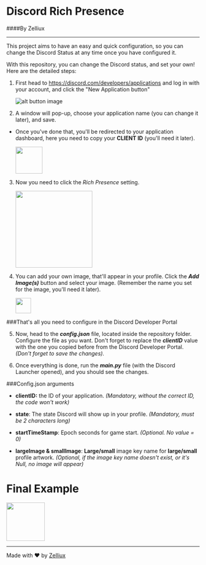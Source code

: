# Discord Rich Presence
####By Zelliux

---
This project aims to have an easy and quick configuration, 
so you can change the Discord Status at any time once you have configured it.

With this repository, you can change the Discord status, and set your own!
Here are the detailed steps:

1) First head to https://discord.com/developers/applications and log in with your account, 
and click the "New Application button"

    ![alt button image](https://i.imgur.com/jANJ5US.png)


2) A window will pop-up, choose your application name (you can change it later), and save.
  

- Once you've done that, you'll be redirected to your application dashboard, 
  here you need to copy your **CLIENT ID** (you'll need it later).
  
    <img src="https://i.ibb.co/Y3smwcL/Capture.png" height="70" />


3) Now you need to click the *Rich Presence* setting.
  
    <img src="https://i.ibb.co/xzNGpVN/Capture.png" height="200" />


4) You can add your own image, that'll appear in your profile. Click the ***Add Image(s)*** button
and select your image. (Remember the name you set for the image, you'll need it later).

    <img src="https://i.ibb.co/3rpFZVg/Capture.png" height="40" />

###That's all you need to configure in the Discord Developer Portal

5) Now, head to the ***config.json*** file, located inside the repository folder. 
Configure the file as you want. Don't forget to replace the ***clientID*** value with the 
  one you copied before from the Discord Developer Portal. *(Don't forget to save the changes).*
   

6) Once everything is done, run the ***main.py*** file (with the Discord Launcher opened), 
   and you should see the changes.
  
 ###Config.json arguments

- **clientID:** the ID of your application. *(Mandatory, without the correct ID, the code won't work)*


- **state**: The state Discord will show up in your profile. *(Mandatory, must be 2 characters long)*


- **startTimeStamp**: Epoch seconds for game start. *(Optional. No value = 0)*
  

- **largeImage & smallImage**: **Large/small** image key name for **large/small** profile artwork. 
  *(Optional, if the image key name doesn't exist, or it's Null, no image will appear)*

# Final Example
<img src="https://i.ibb.co/nggSxmK/Capture.png" height="100" />

---
Made with ❤ by <a href="https://github.com/Zelliux">Zelliux<a>